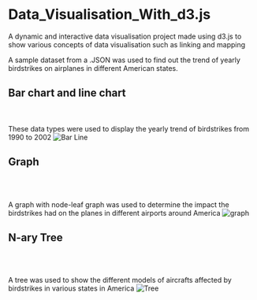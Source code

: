 # Data_Visualisation_With_d3.js
A dynamic and interactive data visualisation project made using d3.js to show various concepts of data visualisation such as linking and mapping

A sample dataset from a .JSON was used to find out the trend of yearly birdstrikes on airplanes in different American states.

## Bar chart and line chart
<br></br>
These data types were used to display the yearly trend of birdstrikes from 1990 to 2002
![Bar Line](https://user-images.githubusercontent.com/114500718/227629751-103ccd0a-9d40-4e46-8f49-9cbdbd271c1e.gif)


## Graph
<br></br>

A graph with node-leaf graph was used to determine the impact the birdstrikes had on the planes in different airports around America
![graph](https://user-images.githubusercontent.com/114500718/227630094-172d92ae-f226-4fcc-81fb-e7157fa8579f.gif)


## N-ary Tree
<br></br>

A tree was used to show the different models of aircrafts affected by birdstrikes in various states in America
![Tree](https://user-images.githubusercontent.com/114500718/227630242-cefb4f16-e5c2-4062-8cfd-1312b513d37f.gif)
